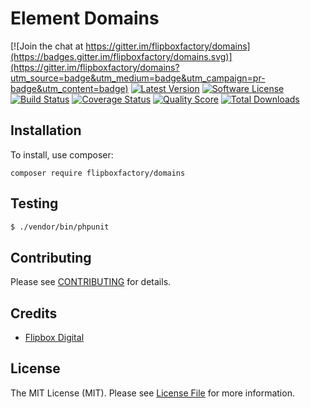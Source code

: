 # Element Domains
[![Join the chat at https://gitter.im/flipboxfactory/domains](https://badges.gitter.im/flipboxfactory/domains.svg)](https://gitter.im/flipboxfactory/domains?utm_source=badge&utm_medium=badge&utm_campaign=pr-badge&utm_content=badge)
[![Latest Version](https://img.shields.io/github/release/flipboxfactory/domains.svg?style=flat-square)](https://github.com/flipboxfactory/domains/releases)
[![Software License](https://img.shields.io/badge/license-MIT-brightgreen.svg?style=flat-square)](LICENSE.md)
[![Build Status](https://img.shields.io/travis/flipboxfactory/domains/master.svg?style=flat-square)](https://travis-ci.com/flipboxfactory/domains)
[![Coverage Status](https://img.shields.io/scrutinizer/coverage/g/flipboxfactory/domains.svg?style=flat-square)](https://scrutinizer-ci.com/g/flipboxfactory/domains/code-structure)
[![Quality Score](https://img.shields.io/scrutinizer/g/flipboxfactory/domains.svg?style=flat-square)](https://scrutinizer-ci.com/g/flipboxfactory/domains)
[![Total Downloads](https://img.shields.io/packagist/dt/flipboxfactory/domains.svg?style=flat-square)](https://packagist.org/packages/flipboxfactory/domains)

## Installation

To install, use composer:

```
composer require flipboxfactory/domains
```

## Testing

``` bash
$ ./vendor/bin/phpunit
```

## Contributing

Please see [CONTRIBUTING](https://github.com/flipboxfactory/domains/blob/master/CONTRIBUTING.md) for details.


## Credits

- [Flipbox Digital](https://github.com/flipbox)

## License

The MIT License (MIT). Please see [License File](https://github.com/flipboxfactory/domains/blob/master/LICENSE) for more information.
